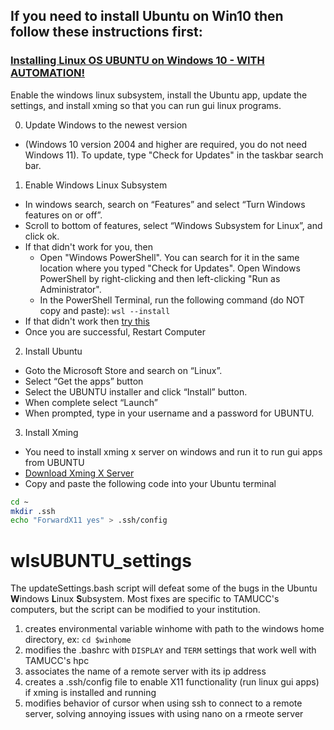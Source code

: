 ## If you need to install Ubuntu on Win10 then follow these instructions first:

### [Installing Linux OS UBUNTU on Windows 10 - WITH AUTOMATION!](installWSL.md)
Enable the windows linux subsystem, install the Ubuntu app, update the settings, and install xming so that you can run gui linux programs.

0. Update Windows to the newest version 
  * (Windows 10 version 2004 and higher are required, you do not need Windows 11). To update, type "Check for Updates" in the taskbar search bar.
1. Enable Windows Linux Subsystem
  * In windows search, search on “Features” and select “Turn Windows features on or off”. 
  * Scroll to bottom of features, select “Windows Subsystem for Linux”, and click ok.
  * If that didn't work for you, then 
    * Open "Windows PowerShell". You can search for it in the same location where you typed "Check for Updates". Open Windows PowerShell by right-clicking and then left-clicking "Run as Administrator". 
    * In the PowerShell Terminal, run the following command (do NOT copy and paste): `wsl --install`
  * If that didn't work then [try this](https://ubuntu.com/tutorials/install-ubuntu-on-wsl2-on-windows-10#1-overview)
  * Once you are successful, Restart Computer

2. Install Ubuntu
  * Goto the Microsoft Store and search on “Linux”. 
  * Select “Get the apps” button
  * Select the UBUNTU installer and click “Install” button. 
  * When complete select “Launch”
  * When prompted, type in your username and a password for UBUNTU.

3. Install Xming
  * You need to install xming x server on windows and run it to run gui apps from UBUNTU
  * [Download Xming X Server](https://sourceforge.net/projects/xming)
  * Copy and paste the following code into your Ubuntu terminal
  
  ```bash
  cd ~
  mkdir .ssh
  echo "ForwardX11 yes" > .ssh/config
  ```

# wlsUBUNTU_settings

The updateSettings.bash script will defeat some of the bugs in the Ubuntu **W**indows **L**inux **S**ubsystem. Most fixes are specific to TAMUCC's computers, but the script can be modified to your institution.  
1. creates environmental variable winhome with path to the windows home directory, ex: `cd $winhome`
2. modifies the .bashrc with `DISPLAY` and `TERM` settings that work well with TAMUCC's hpc
3. associates the name of a remote server with its ip address
4. creates a .ssh/config file to enable X11 functionality (run linux gui apps) if xming is installed and running
5. modifies behavior of cursor when using ssh to connect to a remote server, solving annoying issues with using nano on a rmeote server

